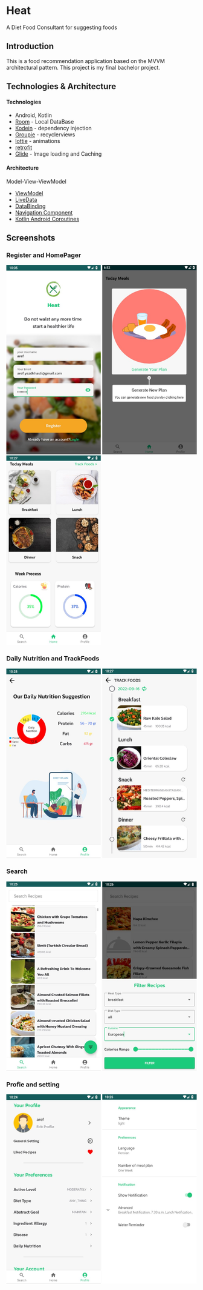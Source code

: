 # Heat
A Diet Food Consultant for suggesting foods


## Introduction
This is a food recommendation application based on the MVVM architectural pattern.
This project is my final bachelor project.

## Technologies & Architecture 

#### Technologies
* Android, Kotlin 
* [Room](https://developer.android.com/jetpack/androidx/releases/room/) - Local DataBase
* [Kodein](https://github.com/kosi-libs/Kodein) - dependency injection
* [Groupie](https://github.com/lisawray/groupie) - recyclerviews
* [lottie](https://github.com/airbnb/lottie-android) - animations
* [retrofit](https://github.com/square/retrofit)
* [Glide](https://github.com/bumptech/glide) - Image loading and Caching


#### Architecture
Model-View-ViewModel

* [ViewModel](https://developer.android.com/topic/libraries/architecture/viewmodel)
* [LiveData](https://developer.android.com/topic/libraries/architecture/livedata)
* [DataBinding](https://developer.android.com/topic/libraries/data-binding)
* [Navigation Component](https://developer.android.com/guide/navigation)
* [Kotlin Android Coroutines](https://developer.android.com/kotlin/coroutines)

## Screenshots

### Register and HomePager
<p align = "left" >
  <img width="250" height="500" src="images/register.jpg">
  <img width="250" height="500" src="images/home.jpg">
  <img width="250" height="500"  src="images/home_2.jpg">
</p>


### Daily Nutrition and TrackFoods
<p align = "left" >
  <img width="250" height="500" src="images/daily_nutrition.jpg">
  <img width="250" height="500" src="images/track_foods.jpg">
</p>


### Search
<p align = "left" >
  <img width="250" height="500" src="images/search.jpg">
  <img width="250" height="500" src="images/search_filter.jpg">
</p>

### Profie and setting
<p align = "left" >
  <img width="250" height="500" src="images/profile.jpg">
  <img width="250" height="500" src="images/setting.jpg">
</p>

